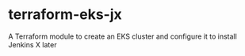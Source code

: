 # terraform-eks-jx
A Terraform module to create an EKS cluster and configure it to install Jenkins X later
